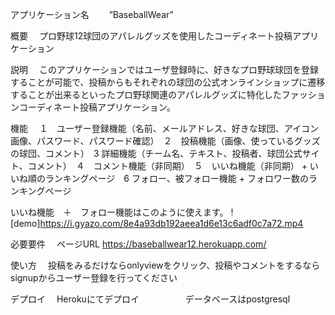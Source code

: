 アプリケーション名　 　”BaseballWear”

概要 　プロ野球12球団のアパレルグッズを使用したコーディネート投稿アプリケーション

説明 　このアプリケーションではユーザ登録時に、好きなプロ野球球団を登録することが可能で、投稿からもそれぞれの球団の公式オンラインショップに遷移することが出来るといったプロ野球関連のアパレルグッズに特化したファッションコーディネート投稿アプリケーション。

機能 　１　ユーザー登録機能（名前、メールアドレス、好きな球団、アイコン画像、パスワード、パスワード確認）　２　投稿機能（画像、使っているグッズの球団、コメント）　3 詳細機能（チーム名、テキスト、投稿者、球団公式サイト、コメント）　４　コメント機能（非同期）　５　いいね機能（非同期） + いいね順のランキングページ　6 フォロー、被フォロー機能 + フォロワー数のランキングページ

いいね機能　＋　フォロー機能はこのように使えます。
![demo]https://i.gyazo.com/8e4a93db192aeea1d6e13c6adf0c7a72.mp4


必要要件 　ページURL https://baseballwear12.herokuapp.com/
         

使い方 　投稿をみるだけならonlyviewをクリック、投稿やコメントをするならsignupからユーザー登録を行ってください

デプロイ 　Herokuにてデプロイ
　　　　　データベースはpostgresql

